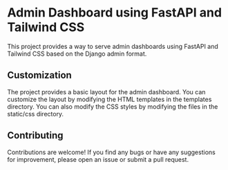# Admin Dashboard using FastAPI and Tailwind CSS

This project provides a way to serve admin dashboards using FastAPI and Tailwind CSS based on the Django admin format.

## Customization

The project provides a basic layout for the admin dashboard. You can customize the layout by modifying the HTML templates in the templates directory. You can also modify the CSS styles by modifying the files in the static/css directory.

## Contributing

Contributions are welcome! If you find any bugs or have any suggestions for improvement, please open an issue or submit a pull request.